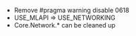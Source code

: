 * Remove #pragma warning disable 0618
* USE_MLAPI => USE_NETWORKING
* Core.Network.* can be cleaned up
